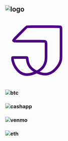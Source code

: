 ## ![logo](https://github.com/user-attachments/assets/f81cb045-18e4-4446-9660-ade354d4ce9a)

<svg xmlns="http://www.w3.org/2000/svg" version="1.2" baseProfile="tiny-ps" width="200" height="200" viewBox="0 0 48 48" role="img" aria-label="JesseJesse Logo">
  <path fill="none" stroke="#4B0082" stroke-linecap="round" stroke-linejoin="round" stroke-width="2"
    d="M7.327 29.232h7.183c1.849 0 1.989 0 2.064.132c.074.131.083.394.262 1.813c.18 1.42.53 3.995 3.174 6.419c2.643 2.423 7.58 4.695 11.597 4.178s7.113-3.822 8.775-6.263c1.663-2.441 1.89-4.018 2.004-5.06c.114-1.043.114-1.551.114-5.354V10.441c0-3.758 0-4.179-.565-4.389s-1.695-.21-5.848-.21H20.984c-3.775 0-4.152 0-4.49.149s-.634.447-2.13 1.943L8.48 13.816c-1.693 1.693-2.385 2.385-2.146 2.731s1.408.346 5.352.346h14.36c3.698 0 4.372 0 4.71.423c.337.423.337 1.268.337 3.45v7.72c0 2.022 0 2.549-.385 3.996c-.386 1.448-1.157 3.817-3.903 5.934s-7.469 3.984-11.043 3.716s-6-2.667-7.534-4.831s-2.172-4.091-2.473-5.323s-.263-1.767-.241-2.109s.028-.489.03-.563q.004-.074 1.782-.074z"/>
</svg>


### ![btc](https://github.com/user-attachments/assets/e928e18c-7c4c-4253-a206-3209ac37ab35)

### ![cashapp](https://github.com/user-attachments/assets/3feeb92c-af39-4ee6-872c-6d8920caf7a4)

### ![venmo](https://github.com/user-attachments/assets/8a60996a-ab94-4702-8d60-721fdf94eea3)

### ![eth](https://github.com/user-attachments/assets/58327fd2-ee39-4346-b18c-f936a2776313)
